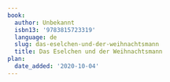 ```yaml
---
book:
  author: Unbekannt
  isbn13: '9783815723319'
  language: de
  slug: das-eselchen-und-der-weihnachtsmann
  title: Das Eselchen und der Weihnachtsmann
plan:
  date_added: '2020-10-04'
---
```

